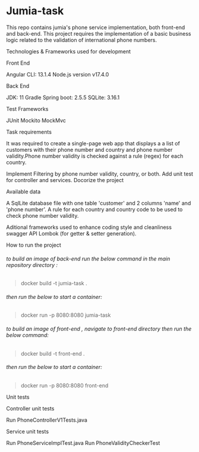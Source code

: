 # Jumia-task

This repo contains jumia's phone service implementation, both front-end and back-end.
This project requires the implementation of a basic business logic related to the validation of international phone numbers.


Technologies & Frameworks used for development

Front End

Angular CLI: 13.1.4
Node.js version v17.4.0

Back End

JDK: 11
Gradle
Spring boot: 2.5.5
SQLite: 3.16.1

Test Frameworks

JUnit
Mockito
MockMvc


Task requirements

It was required to create a single-page web app that displays a a list of customers with their phone number and country and phone number validity.Phone number validity is checked against a rule (regex) for each country.

Implement Filtering by phone number validity, country, or both.
Add unit test for controller and services.
Docorize the project

Available data

A SqlLite database file with one table 'customer' and 2 columns 'name' and 'phone number'.
A rule for each country and country code to be used to check phone number validity.


Aditional frameworks used to enhance coding style and cleanliness
swagger API
Lombok (for getter & setter generation).

How to run the project

###### to build an image of back-end run the below command in the main repository directory :

> docker build  -t jumia-task .

###### then run the below to start a container:

> docker run -p 8080:8080 jumia-task


###### to build an image of front-end , navigate to front-end directory then run the below command:

> docker build -t front-end .

###### then run the below to start a container:

> docker run -p 8080:8080 front-end

Unit tests

Controller unit tests

Run PhoneControllerV1Tests.java

Service unit tests

Run PhoneServiceImplTest.java
Run PhoneValidityCheckerTest

